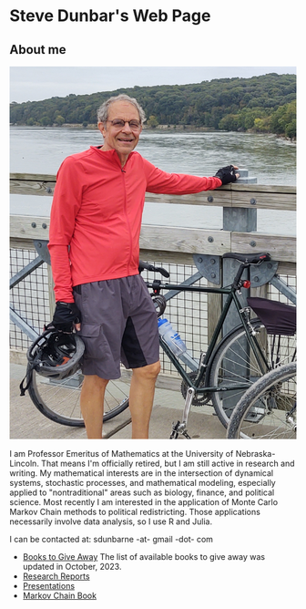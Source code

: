# Steve Dunbar's Web Page
## About me

![Steve Dunbar](/assets/IMG_20211006_110534319_HDR_cropped.jpg)

I am Professor Emeritus of Mathematics at the University of
Nebraska-Lincoln. That means I'm officially retired, but I am still
active in research and writing. My mathematical interests are in the
intersection of dynamical systems, stochastic processes, and
mathematical modeling, especially applied to "nontraditional" areas
such as biology, finance, and political science. Most recently I am
interested in the application of Monte Carlo Markov Chain methods to
political redistricting. Those applications necessarily involve data
analysis, so I use R and Julia.

I can be contacted at: sdunbarne -at- gmail -dot- com

* [Books to Give Away](/DonatedBooks/donatedbooks/)
The list of available books to give away was updated in October, 2023.
* [Research Reports](/ResearchReports/analysis_population_deviations/)
* [Presentations](/Presentations/presentations/)
* [Markov Chain Book](MarkovChainBook/markovchainbook/)
